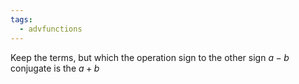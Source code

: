 ```yaml
---
tags:
  - advfunctions
---
```

Keep the terms, but which the operation sign to the other sign
$a - b$ conjugate is the $a+b$